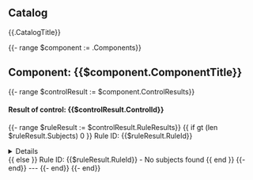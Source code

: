 ## Catalog
{{.CatalogTitle}}

{{- range $component := .Components}}
## Component: {{$component.ComponentTitle}}

{{- range $controlResult := $component.ControlResults}}
#### Result of control: {{$controlResult.ControlId}}

{{- range $ruleResult := $controlResult.RuleResults}}
{{ if gt (len $ruleResult.Subjects) 0 }}
Rule ID: {{$ruleResult.RuleId}}
<details><summary>Details</summary>
{{- range $subject := $ruleResult.Subjects}}

  - Subject UUID: {{$subject.UUID}}
    - Title: {{$subject.Title}}
    - Result: {{$subject.Result}}
    - Reason:
      ```
      {{$subject.Reason}}
      ```
{{- end}}
</details>
{{ else }}
Rule ID: {{$ruleResult.RuleId}}
  - No subjects found
{{ end }}
{{- end}}
---
{{- end}}
{{- end}}
